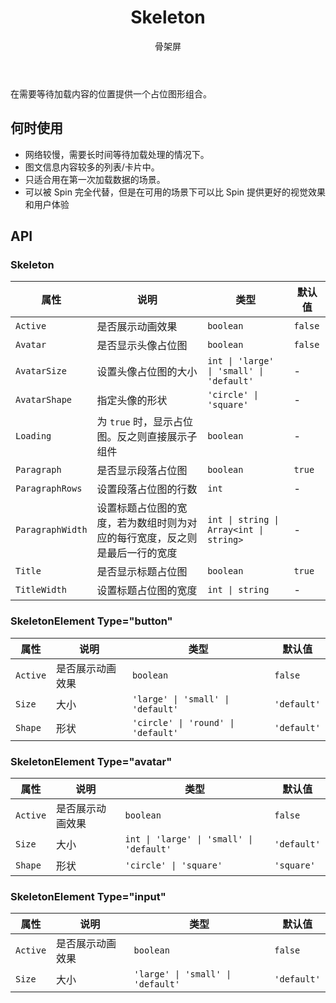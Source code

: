 ﻿---
category: Components
subtitle: 骨架屏
type: 反馈
title: Skeleton
cols: 1
---

在需要等待加载内容的位置提供一个占位图形组合。

## 何时使用

- 网络较慢，需要长时间等待加载处理的情况下。
- 图文信息内容较多的列表/卡片中。
- 只适合用在第一次加载数据的场景。
- 可以被 Spin 完全代替，但是在可用的场景下可以比 Spin 提供更好的视觉效果和用户体验

## API

### Skeleton

| 属性             | 说明                                                                       | 类型                                     | 默认值  |
| ---------------- | -------------------------------------------------------------------------- | ---------------------------------------- | ------- |
| `Active`         | 是否展示动画效果                                                           | `boolean`                                | `false` |
| `Avatar`         | 是否显示头像占位图                                                         | `boolean`                                | `false` |
| `AvatarSize`     | 设置头像占位图的大小                                                       | `int \| 'large' \| 'small' \| 'default'` | -       |
| `AvatarShape`    | 指定头像的形状                                                             | `'circle' \| 'square'`                   | -       |
| `Loading`        | 为 `true` 时，显示占位图。反之则直接展示子组件                             | `boolean`                                | -       |
| `Paragraph`      | 是否显示段落占位图                                                         | `boolean`                                | `true`  |
| `ParagraphRows`  | 设置段落占位图的行数                                                       | `int`                                    | -       |
| `ParagraphWidth` | 设置标题占位图的宽度，若为数组时则为对应的每行宽度，反之则是最后一行的宽度 | `int \| string \| Array<int \| string>`  | -       |
| `Title`          | 是否显示标题占位图                                                         | `boolean`                                | `true`  |
| `TitleWidth`     | 设置标题占位图的宽度                                                       | `int \| string`                          | -       |


### SkeletonElement Type="button"

| 属性     | 说明             | 类型                               | 默认值      |
| -------- | ---------------- | ---------------------------------- | ----------- |
| `Active` | 是否展示动画效果 | `boolean`                          | `false`     |
| `Size`   | 大小             | `'large' \| 'small' \| 'default'`  | `'default'` |
| `Shape`  | 形状             | `'circle' \| 'round' \| 'default'` | `'default'` |

### SkeletonElement Type="avatar"

| 属性     | 说明             | 类型                                     | 默认值      |
| -------- | ---------------- | ---------------------------------------- | ----------- |
| `Active` | 是否展示动画效果 | `boolean`                                | `false`     |
| `Size`   | 大小             | `int \| 'large' \| 'small' \| 'default'` | `'default'` |
| `Shape`  | 形状             | `'circle' \| 'square'`                   | `'square'`  |

### SkeletonElement Type="input"

| 属性     | 说明             | 类型                              | 默认值      |
| -------- | ---------------- | --------------------------------- | ----------- |
| `Active` | 是否展示动画效果 | `boolean`                         | `false`     |
| `Size`   | 大小             | `'large' \| 'small' \| 'default'` | `'default'` |